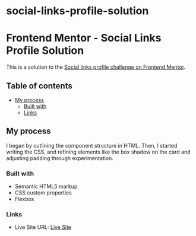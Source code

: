 # social-links-profile-solution
# Frontend Mentor - Social Links Profile Solution

This is a solution to the [Social links profile challenge on Frontend Mentor](https://www.frontendmentor.io/challenges/social-links-profile-UG32l9m6dQ/hub).

## Table of contents

- [My process](#my-process)
  - [Built with](#built-with)
  - [Links](#links)

## My process
I began by outlining the component structure in HTML. Then, I started writing the CSS, and refining elements like the box shadow on the card and adjusting padding through experimentation.


### Built with
- Semantic HTML5 markup
- CSS custom properties
- Flexbox

### Links

- Live Site URL: [Live Site](https://compscimayawho.github.io/social-links-profile-solution/)



